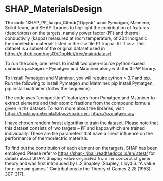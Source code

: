 # SHAP_MaterialsDesign
The code "SHAP_PF_kappa_Github(1).ipynb" uses Pymatgen, Matminer, Scikit-learn, and SHAP libraries to highlight the contribution of features (descriptors) on the targets, namely power factor (PF) and thermal conductivity (kappa) measured at room temperature, of 204 inorganic thermoelectric materials listed in the csv file Pf_kappa_RT_1.csv. This dataset is a subset of the original dataset used in https://github.com/ngs00/DopNet/tree/main/dataset.

To run the code, one needs to install two open-source python-based materials packages - Pymatgen and Matminer along with the SHAP library. 

To install Pymatgen and Matminer, you will require python > 3.7 and pip. Run the following to install Pymatgen and Matminer: pip install Pymatgen; pip install matminer (follow the sequence).

The code uses "composition" featurizers from Pymatgen and Matminer to extract elements and their atomic fractions from the compound formula given in the dataset. To learn more about the libraries, visit https://hackingmaterials.lbl.gov/matminer, https://pymatgen.org.

I have chosen  random forest algorithm to train the dataset. Please note that this dataset consists of two targets – PF and kappa which are trained individually. These are the parameters that have a direct influence on the performance of thermoelectric materials. 

To find out the contribution of each element on the targets, SHAP has been employed. Please refer to https://shap-lrjball.readthedocs.io/en/latest/ for details about SHAP. Shapley value originated from the concept of game theory and was first introduced by L.S Shapley (Shapley, Lloyd S. “A value for n-person games.” Contributions to the Theory of Games 2.28 (1953): 307-317).
